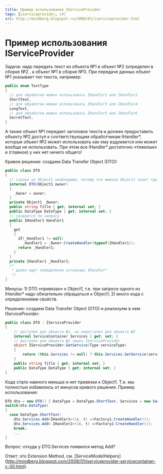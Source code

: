 ```yaml
---
title: Пример использования IServiceProvider
tags: [iserviceprovider, c#]
src: http://mindberg.blogspot.ru/2008/01/iserviceprovider.html
---
```

# Пример использования IServiceProvider
Задача: надо передать текст из объекта №1 в объект №2 (определен в сборке №2 , а объект №1 в сборке №1). При передаче данных объект №1 указывает тип текста, например:
```c#
public enum TextType
{
  // для обработки можно использовать IHandler1 или IHandler2
  ShortText,
  // для обработки можно использовать IHandler3 или IHandler4
  LongText,
  // для обработки можно использовать IHandler5 или IHandler6
  SecretText,
}
```
А также объект №1 передает заголовок текста и должен предоставить объекту №2 доступ к соответствующим обработчикам IHandler*, которые объект №2 может использовать как ему вздумается или может вообще не использовать. При этом все IHandler* достаточно «тяжелые» и (главное) у них нет ничего общего!

Кривое решение: создаем Data Transfer Object (DTO):
```c#
public class DTO
{
  // ссылка на Object1 необходима, потому что именно Object1 знает где взять реализацию IHandler*
  internal DTO(Object1 owner)
  {
    _Owner = owner;
  }
  private Object1 _Owner;
  public string Title { get; internal set; }
  public DataType DataType { get; internal set; }
  // создается по-запросу
  public IHandler1 Handler1
  {
    get
    {
      if(_Handler1 != null)
        _Handler1 = _Owner.CreateHandler(typeof(IHandler1));
      return _Handler1;
    }
  }
  private IHandler1 _Handler1;
  /*
   * далее идут определения остальных IHandler*
   */
}
```
Минусы: 1) DTO «привязан» к Object1, т.е. при запросе одного из IHandler* надо обязательно обращаться к Object1;  2) много кода с определениями свойств.

Решение: создаем Data Transfer Object (DTO) и реализуем в нем IServiceProvider:
```c#
public class DTO : IServiceProvider
{
    // доступен для объекта №1, но недоступен для объекта №2
    internal ServiceContainer Services { get; set; }
    // доступен для объекта №2 через IServiceProvider
    object IServiceProvider.GetService(Type serviceType)
    {
        return (this.Services != null) ? this.Services.GetService(serviceType) : null;
    }
    public string Title { get; internal set; }
    public DataType DataType { get; internal set; }
}
```
Кода стало намного меньше и нет привязки к Object1. Т.е. мы полностью избавились от минусов кривого решения.
Пример использования:
```c#
DTO dto = new DTO() { DataType = DataType.ShortText, Services = new ServiceContainer() };
switch(dto.DataType)
{
  case DataType.ShortText:
    dto.Services.Add<IHandler1>((c, t) =>Factory1.CreateHandler());
    dto.Services.Add< IHandler2>((c, t) =>Factory2.CreateHandler());
    break;
    ...
}
```
Вопрос: откуда у DTO.Services появился метод Add<T>? 

Ответ: это Extension Method, см. [ServiceModelHelpers] (http://mindberg.blogspot.com/2008/01/iserviceprovider-servicecontainer-c-30.html).
